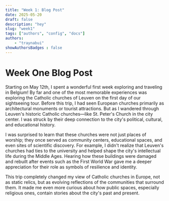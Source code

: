 ```yaml
---
title: "Week 1: Blog Post"
date: 2025-05-20
draft: false 
description: "hey"
slug: "week1"
tags: ["authors", "config", "docs"]
authors: 
    - "traynabui"
showAuthorsBadges : false
---
```

# Week One Blog Post
Starting on May 12th, I spent a wonderful first week exploring and traveling in Belgium! By far and one of the most memorable experiences was exploring the Catholic churches of Leuven on the first day of our sightseeing tour. Before this trip, I had seen European churches primarily as architectural monuments or tourist attractions. But as I wandered through Leuven's historic Catholic churches—like St. Peter's Church in the city center. I was struck by their deep connection to the city's political, cultural, and educational history.


I was surprised to learn that these churches were not just places of worship; they once served as community centers, educational spaces, and even sites of scientific discovery. For example, I didn't realize that Leuven's churches had ties to the university and helped shape the city's intellectual life during the Middle Ages. Hearing how these buildings were damaged and rebuilt after events such as the First World War gave me a deeper appreciation for their role as symbols of resilience and identity.


This trip completely changed my view of Catholic churches in Europe, not as static relics, but as evolving reflections of the communities that surround them. It made me even more curious about how public spaces, especially religious ones, contain stories about the city's past and present.
